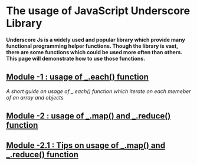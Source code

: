 # The usage of JavaScript Underscore Library

__Underscore Js is a widely used and popular library which provide many functional programming helper functions. Though the library is vast, there are some functions which could be used more often than others. This page will demonstrate how to use those functions.__

## [Module -1 : usage of \_.each() function](https://github.com/Rapid-9/UnderscoreJs_Library/tree/master/.each())
*A short guide on usage of _.each() function which iterate on each memeber of an array and objects*


## [Module -2 : usage of \_.map() and \_.reduce()  function](https://github.com/Rapid-9/UnderscoreJs_Library/tree/master/.map()and.reduce())

## [Module -2.1 : Tips on usage of \_.map() and \_.reduce()  function](https://github.com/Rapid-9/UnderscoreJs_Library/tree/master/.map()and.reduce())
